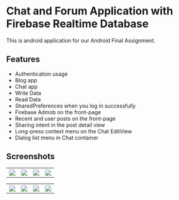 # Chat and Forum Application with Firebase Realtime Database
This is android application for our Android Final Assignment.


## Features

* Authentication usage
* Blog app
* Chat app
* Write Data
* Read Data
* SharedPreferences when you log in successfully
* Firebase Admob on the front-page
* Recent and user posts on the front-page
* Sharing intent in the post detail view
* Long-press context menu on the Chat EditView
* Dialog list menu in Chat container

## Screenshots
<table width="100%">
	<tr>
	  <th width="25%"><img src="https://raw.githubusercontent.com/keremcankabadayi/MobileFinal/enes/screenshots/1.jpg?token=AWTEwx2dUo4W-YA9jbEHY_Znjhwb4BPMks5aVSu0wA%3D%3D"></th>
	  <th width="25%"><img src="https://raw.githubusercontent.com/keremcankabadayi/MobileFinal/enes/screenshots/2.jpg?token=AWTEw5M_r3HU-GiuIcbYroQns3bobdwhks5aVSvSwA%3D%3D"></th>
	  <th width="25%"><img src="https://raw.githubusercontent.com/keremcankabadayi/MobileFinal/enes/screenshots/3.jpg?token=AWTEw_FN0WmRCow-r1YcPOVSoGPUeL1vks5aVSvlwA%3D%3D"></th>
		<th width="25%"><img src="https://github.com/keremcankabadayi/MobileFinal/blob/enes/screenshots/4.jpg?raw=true"></th>
	</tr>

	
</table>

<table width="100%">
	<tr>
		<th width="25%"><img src="https://github.com/keremcankabadayi/MobileFinal/blob/enes/screenshots/5.jpg?raw=true"></th>
		<th width="25%"><img src="https://github.com/keremcankabadayi/MobileFinal/blob/enes/screenshots/6.jpg?raw=true"></th>
		<th width="25%"><img src="https://github.com/keremcankabadayi/MobileFinal/blob/enes/screenshots/7.jpg?raw=true"></th>
		<th width="25%"><img src="https://github.com/keremcankabadayi/MobileFinal/blob/enes/screenshots/2018-01-02%2023-46-49%20Screenshot.jpg?raw=true"></th>
	</tr>

	
</table>


